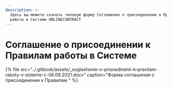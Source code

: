 ```yaml
---
description: >-
  Здесь вы можете скачать типовую форму Соглашения о присоединении к Правилам
  работы в Системе ONLINECONTRACT
---
```


# Соглашение о присоединении к Правилам работы в Системе

{% file src="../.gitbook/assets/\_soglashenie-o-prisoedinenii-k-pravilam-raboty-v-sisteme-c-06.09.2021.docx" caption="Форма соглашения о присоединении к Правилам " %}



